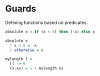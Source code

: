 # Guards

Defining functions based on predicates.

```haskell
absolute x = if (x < 0) then (-x) else x

absolute x
  | x < 0 = -x
  | otherwise = x
```

```haskell
mylength l =
  [] -> 0
  (x:xs) = 1 + mylength xs
```

